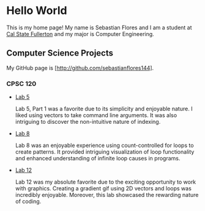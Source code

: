 # Hello World

This is my home page! My name is Sebastian Flores and I am a student at [Cal State Fullerton](http://www.fullerton.edu/) and my major is Computer Engineering.

## Computer Science Projects

My GitHub page is [http://github.com/sebastianflores144].

### CPSC 120

* [Lab 5](https://github.com/cpsc-spring-2023/cpsc-120-lab-05-sebastian-courtney/tree/main/part-1)

    Lab 5, Part 1 was a favorite due to its simplicity and enjoyable nature. I liked using vectors to take command line arguments. It was also intriguing to discover the non-intuitive nature of indexing.

* [Lab 8](https://github.com/cpsc-spring-2023/cpsc-120-lab-08-sebastian-and-james/tree/main/part-1)

    Lab 8 was an enjoyable experience using count-controlled for loops to create patterns. It provided intriguing visualization of loop functionality and enhanced understanding of infinite loop causes in programs.

* [Lab 12](https://github.com/cpsc-spring-2023/cpsc-120-lab-12-kenneth-sebastian/tree/main/part-1)

    Lab 12 was my absolute favorite due to the exciting opportunity to work with graphics. Creating a gradient gif using 2D vectors and loops was incredibly enjoyable. Moreover, this lab showcased the rewarding nature of coding.